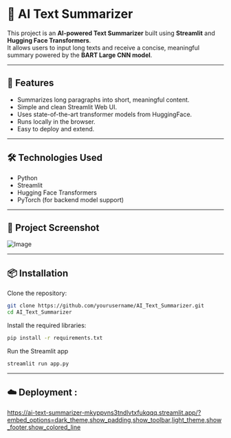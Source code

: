 # 🧠 AI Text Summarizer

This project is an **AI-powered Text Summarizer** built using **Streamlit** and **Hugging Face Transformers**.  
It allows users to input long texts and receive a concise, meaningful summary powered by the **BART Large CNN model**.

---

## 🚀 Features
- Summarizes long paragraphs into short, meaningful content.
- Simple and clean Streamlit Web UI.
- Uses state-of-the-art transformer models from HuggingFace.
- Runs locally in the browser.
- Easy to deploy and extend.

---

## 🛠️ Technologies Used
- Python
- Streamlit
- Hugging Face Transformers
- PyTorch (for backend model support)

---
## 📸 Project Screenshot

![Image](https://github.com/user-attachments/assets/3fa77b20-54cc-4fa4-b33d-5e1ee088b89d)

---


## 📦 Installation

Clone the repository:
```bash
git clone https://github.com/yourusername/AI_Text_Summarizer.git
cd AI_Text_Summarizer

```

Install the required libraries:
```bash
pip install -r requirements.txt

```

Run the Streamlit app
```bash
streamlit run app.py
```

---
## ☁️ Deployment :

https://ai-text-summarizer-mkyppvns3tndlvtxfukqqq.streamlit.app/?embed_options=dark_theme,show_padding,show_toolbar,light_theme,show_footer,show_colored_line





